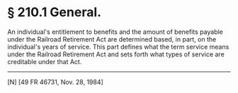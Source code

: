 # § 210.1   General.

An individual's entitlement to benefits and the amount of benefits payable under the Railroad Retirement Act are determined based, in part, on the individual's years of service. This part defines what the term service means under the Railroad Retirement Act and sets forth what types of service are creditable under that Act.



---

[N] [49 FR 46731, Nov. 28, 1984]




